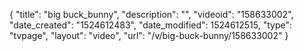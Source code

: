 {
    "title": "big buck_bunny",
    "description": "",
    "videoid": "158633002",
    "date_created": "1524612483",
    "date_modified": 1524612515,
    "type": "tvpage",
    "layout": "video",
    "url": "\/v\/big-buck-bunny\/158633002"
}